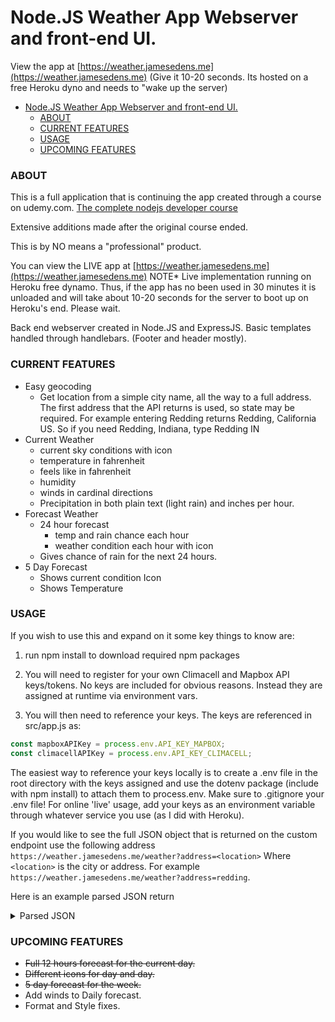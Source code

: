 # Node.JS Weather App Webserver and front-end UI.

View the app at [https://weather.jamesedens.me](https://weather.jamesedens.me)
(Give it 10-20 seconds. Its hosted on a free Heroku dyno and needs to "wake up
the server)

- [Node.JS Weather App Webserver and front-end UI.](#nodejs-weather-app-webserver-and-front-end-ui)
    - [ABOUT](#about)
    - [CURRENT FEATURES](#current-features)
    - [USAGE](#usage)
    - [UPCOMING FEATURES](#upcoming-features)

### ABOUT

This is a full application that is continuing the app created through a course on udemy.com.
[The complete nodejs developer course](https://www.udemy.com/course/the-complete-nodejs-developer-course-2/)

Extensive additions made after the original course ended.

This is by NO means a "professional" product.

You can view the LIVE app at [https://weather.jamesedens.me](https://weather.jamesedens.me)
NOTE\* Live implementation running on Heroku free dynamo. Thus, if the app has no been used in 30 minutes it is unloaded and will take about 10-20 seconds for the server to boot up on Heroku's end. Please wait.

Back end webserver created in Node.JS and ExpressJS. Basic templates handled through handlebars. (Footer and header mostly).

### CURRENT FEATURES

- Easy geocoding
  - Get location from a simple city name, all the way to a full address. The first address that the API returns is used, so state may be required. For example entering Redding returns Redding, California US. So if you need Redding, Indiana, type Redding IN
- Current Weather
  - current sky conditions with icon
  - temperature in fahrenheit
  - feels like in fahrenheit
  - humidity
  - winds in cardinal directions
  - Precipitation in both plain text (light rain) and inches per hour.
- Forecast Weather
  - 24 hour forecast
    - temp and rain chance each hour
    - weather condition each hour with icon
  - Gives chance of rain for the next 24 hours.
- 5 Day Forecast
  - Shows current condition Icon
  - Shows Temperature

### USAGE

If you wish to use this and expand on it some key things to know are:

1. run npm install to download required npm packages

2. You will need to register for your own Climacell and Mapbox API keys/tokens.
   No keys are included for obvious reasons. Instead they are assigned at runtime via environment vars.

3. You will then need to reference your keys. The keys are referenced in
   src/app.js as:

```javascript
const mapboxAPIKey = process.env.API_KEY_MAPBOX;
const climacellAPIKey = process.env.API_KEY_CLIMACELL;
```

The easiest way to reference your keys locally is to create a .env file in the root directory with the keys assigned
and use the dotenv package (include with npm install) to attach them to process.env. Make sure to .gitignore your .env file! For online 'live' usage, add your keys as an environment variable through whatever service you use (as I did with Heroku).

If you would like to see the full JSON object that is returned on the custom endpoint use the following address
`https://weather.jamesedens.me/weather?address=<location>`
Where `<location>` is the city or address. For example `https://weather.jamesedens.me/weather?address=redding`.

Here is an example parsed JSON return

<details>
<summary>Parsed JSON</summary>

```json
{
  "geocode": {
    "type": "Geocode",
    "Latitude": 40.5864,
    "Longitude": -122.3917,
    "Location": "Redding, California, United States"
  },
  "currentForecast": {
    "temp": 38.75,
    "units": "F",
    "windSpeed": 12.58,
    "windUnits": "mph",
    "windDirection": 176.75,
    "precipitation": 0.0433,
    "precipitationUnits": "in/hr",
    "humidity": 83.25,
    "feelsLike": 30.88,
    "cardinalWindHeading": "S",
    "precipitationType": "rain",
    "precipWord": "Light",
    "weatherCode": "rain_light"
  },
  "futureForecast": {
    "hourWeather": [
      {
        "time": "2021-01-27T01:00:00.000Z",
        "temp": "39F",
        "sunrise": "2021-01-27T15:23:21.851Z",
        "sunset": "2021-01-28T01:21:49.074Z",
        "rainChanceAtHour": "60%",
        "weatherCode": "cloudy",
        "dayNight": "night"
      },
      {
        "time": "2021-01-27T02:00:00.000Z",
        "temp": "39F",
        "sunrise": "2021-01-27T15:23:21.851Z",
        "sunset": "2021-01-28T01:21:49.074Z",
        "rainChanceAtHour": "51%",
        "weatherCode": "cloudy",
        "dayNight": "night"
      },
      {
        "time": "2021-01-27T03:00:00.000Z",
        "temp": "38F",
        "sunrise": "2021-01-27T15:23:21.851Z",
        "sunset": "2021-01-28T01:21:49.074Z",
        "rainChanceAtHour": "60%",
        "weatherCode": "cloudy",
        "dayNight": "night"
      },
      {
        "time": "2021-01-27T04:00:00.000Z",
        "temp": "37F",
        "sunrise": "2021-01-27T15:23:21.851Z",
        "sunset": "2021-01-28T01:21:49.074Z",
        "rainChanceAtHour": "100%",
        "weatherCode": "snow_heavy",
        "dayNight": "night"
      },
      {
        "time": "2021-01-27T05:00:00.000Z",
        "temp": "36F",
        "sunrise": "2021-01-27T15:23:21.851Z",
        "sunset": "2021-01-28T01:21:49.074Z",
        "rainChanceAtHour": "100%",
        "weatherCode": "snow_heavy",
        "dayNight": "night"
      },
      {
        "time": "2021-01-27T06:00:00.000Z",
        "temp": "36F",
        "sunrise": "2021-01-27T15:23:21.851Z",
        "sunset": "2021-01-28T01:21:49.074Z",
        "rainChanceAtHour": "100%",
        "weatherCode": "snow_heavy",
        "dayNight": "night"
      },
      {
        "time": "2021-01-27T07:00:00.000Z",
        "temp": "34F",
        "sunrise": "2021-01-27T15:23:21.851Z",
        "sunset": "2021-01-28T01:21:49.074Z",
        "rainChanceAtHour": "100%",
        "weatherCode": "snow_heavy",
        "dayNight": "night"
      },
      {
        "time": "2021-01-27T08:00:00.000Z",
        "temp": "33F",
        "sunrise": "2021-01-27T15:23:21.851Z",
        "sunset": "2021-01-28T01:21:49.074Z",
        "rainChanceAtHour": "100%",
        "weatherCode": "snow_heavy",
        "dayNight": "night"
      },
      {
        "time": "2021-01-27T09:00:00.000Z",
        "temp": "33F",
        "sunrise": "2021-01-27T15:23:21.851Z",
        "sunset": "2021-01-28T01:21:49.074Z",
        "rainChanceAtHour": "100%",
        "weatherCode": "snow_heavy",
        "dayNight": "night"
      },
      {
        "time": "2021-01-27T10:00:00.000Z",
        "temp": "33F",
        "sunrise": "2021-01-27T15:23:21.851Z",
        "sunset": "2021-01-28T01:21:49.074Z",
        "rainChanceAtHour": "90%",
        "weatherCode": "flurries",
        "dayNight": "night"
      },
      {
        "time": "2021-01-27T11:00:00.000Z",
        "temp": "33F",
        "sunrise": "2021-01-27T15:23:21.851Z",
        "sunset": "2021-01-28T01:21:49.074Z",
        "rainChanceAtHour": "70%",
        "weatherCode": "snow_heavy",
        "dayNight": "night"
      },
      {
        "time": "2021-01-27T12:00:00.000Z",
        "temp": "34F",
        "sunrise": "2021-01-27T15:23:21.851Z",
        "sunset": "2021-01-28T01:21:49.074Z",
        "rainChanceAtHour": "70%",
        "weatherCode": "cloudy",
        "dayNight": "night"
      },
      {
        "time": "2021-01-27T13:00:00.000Z",
        "temp": "33F",
        "sunrise": "2021-01-27T15:23:21.851Z",
        "sunset": "2021-01-28T01:21:49.074Z",
        "rainChanceAtHour": "90%",
        "weatherCode": "snow",
        "dayNight": "night"
      },
      {
        "time": "2021-01-27T14:00:00.000Z",
        "temp": "35F",
        "sunrise": "2021-01-27T15:23:21.851Z",
        "sunset": "2021-01-28T01:21:49.074Z",
        "rainChanceAtHour": "80%",
        "weatherCode": "cloudy",
        "dayNight": "night"
      },
      {
        "time": "2021-01-27T15:00:00.000Z",
        "temp": "33F",
        "sunrise": "2021-01-27T15:23:21.851Z",
        "sunset": "2021-01-28T01:21:49.074Z",
        "rainChanceAtHour": "51%",
        "weatherCode": "snow_light",
        "dayNight": "night"
      },
      {
        "time": "2021-01-27T16:00:00.000Z",
        "temp": "33F",
        "sunrise": "2021-01-27T15:23:21.851Z",
        "sunset": "2021-01-28T01:21:49.074Z",
        "rainChanceAtHour": "40%",
        "weatherCode": "cloudy",
        "dayNight": "day"
      },
      {
        "time": "2021-01-27T17:00:00.000Z",
        "temp": "35F",
        "sunrise": "2021-01-27T15:23:21.851Z",
        "sunset": "2021-01-28T01:21:49.074Z",
        "rainChanceAtHour": "21%",
        "weatherCode": "cloudy",
        "dayNight": "day"
      },
      {
        "time": "2021-01-27T18:00:00.000Z",
        "temp": "37F",
        "sunrise": "2021-01-27T15:23:21.851Z",
        "sunset": "2021-01-28T01:21:49.074Z",
        "rainChanceAtHour": "31%",
        "weatherCode": "cloudy",
        "dayNight": "day"
      },
      {
        "time": "2021-01-27T19:00:00.000Z",
        "temp": "45F",
        "sunrise": "2021-01-27T15:23:21.851Z",
        "sunset": "2021-01-28T01:21:49.074Z",
        "rainChanceAtHour": "25%",
        "weatherCode": "cloudy",
        "dayNight": "day"
      },
      {
        "time": "2021-01-27T20:00:00.000Z",
        "temp": "41F",
        "sunrise": "2021-01-27T15:23:21.851Z",
        "sunset": "2021-01-28T01:21:49.074Z",
        "rainChanceAtHour": "50%",
        "weatherCode": "rain_light",
        "dayNight": "day"
      },
      {
        "time": "2021-01-27T21:00:00.000Z",
        "temp": "43F",
        "sunrise": "2021-01-27T15:23:21.851Z",
        "sunset": "2021-01-28T01:21:49.074Z",
        "rainChanceAtHour": "50%",
        "weatherCode": "rain_light",
        "dayNight": "day"
      },
      {
        "time": "2021-01-27T22:00:00.000Z",
        "temp": "44F",
        "sunrise": "2021-01-27T15:23:21.851Z",
        "sunset": "2021-01-28T01:21:49.074Z",
        "rainChanceAtHour": "55%",
        "weatherCode": "drizzle",
        "dayNight": "day"
      },
      {
        "time": "2021-01-27T23:00:00.000Z",
        "temp": "44F",
        "sunrise": "2021-01-27T15:23:21.851Z",
        "sunset": "2021-01-28T01:21:49.074Z",
        "rainChanceAtHour": "55%",
        "weatherCode": "drizzle",
        "dayNight": "day"
      },
      {
        "time": "2021-01-28T00:00:00.000Z",
        "temp": "44F",
        "sunrise": "2021-01-28T15:22:30.213Z",
        "sunset": "2021-01-29T01:23:01.690Z",
        "rainChanceAtHour": "55%",
        "weatherCode": "drizzle",
        "dayNight": "night"
      },
      {
        "time": "2021-01-28T01:00:00.000Z",
        "temp": "44F",
        "sunrise": "2021-01-28T15:22:30.213Z",
        "sunset": "2021-01-29T01:23:01.690Z",
        "rainChanceAtHour": "60%",
        "weatherCode": "drizzle",
        "dayNight": "night"
      },
      {
        "time": "2021-01-28T02:00:00.000Z",
        "temp": "43F",
        "sunrise": "2021-01-28T15:22:30.213Z",
        "sunset": "2021-01-29T01:23:01.690Z",
        "rainChanceAtHour": "60%",
        "weatherCode": "drizzle",
        "dayNight": "night"
      }
    ],
    "rainChanceIn24Hours": 100
  },
  "dailyForecast": {
    "dailyWeather": [
      {
        "time": "2021-01-26",
        "minTemp": "34F",
        "maxTemp": "42F",
        "sunrise": "2021-01-27T15:23:21.851Z",
        "sunset": "2021-01-28T01:21:49.074Z",
        "rainChance": "85%",
        "weatherCode": "snow_heavy",
        "observationDate": "2021-01-26T00:00:00.000Z"
      },
      {
        "time": "2021-01-27",
        "minTemp": "34F",
        "maxTemp": "42F",
        "sunrise": "2021-01-28T15:22:30.213Z",
        "sunset": "2021-01-29T01:23:01.690Z",
        "rainChance": "75%",
        "weatherCode": "rain",
        "observationDate": "2021-01-27T00:00:00.000Z"
      },
      {
        "time": "2021-01-28",
        "minTemp": "34F",
        "maxTemp": "42F",
        "sunrise": "2021-01-29T15:21:36.761Z",
        "sunset": "2021-01-30T01:24:14.480Z",
        "rainChance": "40%",
        "weatherCode": "rain_light",
        "observationDate": "2021-01-28T00:00:00.000Z"
      },
      {
        "time": "2021-01-29",
        "minTemp": "34F",
        "maxTemp": "42F",
        "sunrise": "2021-01-30T15:20:41.531Z",
        "sunset": "2021-01-31T01:25:27.406Z",
        "rainChance": "75%",
        "weatherCode": "rain_light",
        "observationDate": "2021-01-29T00:00:00.000Z"
      },
      {
        "time": "2021-01-30",
        "minTemp": "34F",
        "maxTemp": "42F",
        "sunrise": "2021-01-31T15:19:44.553Z",
        "sunset": "2021-02-01T01:26:40.432Z",
        "rainChance": "45%",
        "weatherCode": "drizzle",
        "observationDate": "2021-01-30T00:00:00.000Z"
      },
      {
        "time": "2021-01-31",
        "minTemp": "34F",
        "maxTemp": "42F",
        "sunrise": "2021-02-01T15:18:45.863Z",
        "sunset": "2021-02-02T01:27:53.524Z",
        "rainChance": "90%",
        "weatherCode": "rain_light",
        "observationDate": "2021-01-31T00:00:00.000Z"
      },
      {
        "time": "2021-02-01",
        "minTemp": "34F",
        "maxTemp": "42F",
        "sunrise": "2021-02-02T15:17:45.495Z",
        "sunset": "2021-02-03T01:29:06.650Z",
        "rainChance": "95%",
        "weatherCode": "flurries",
        "observationDate": "2021-02-01T00:00:00.000Z"
      }
    ]
  }
}
```
</details>

### UPCOMING FEATURES

- ~~Full 12 hours forecast for the current day.~~
- ~~Different icons for day and day.~~
- ~~5 day forecast for the week.~~
- Add winds to Daily forecast.
- Format and Style fixes.
